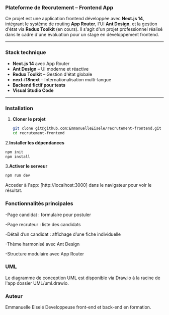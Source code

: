 
### Plateforme de Recrutement – Frontend App

Ce projet est une application frontend développée avec **Next.js 14**, intégrant le système de routing **App Router**, l'UI **Ant Design**, et la gestion d'état via **Redux Toolkit** (en cours). Il s'agit d'un projet professionnel réalisé dans le cadre d'une évaluation pour un stage en développement frontend.

---

### Stack technique

- **Next.js 14** avec App Router
- **Ant Design** – UI moderne et réactive
- **Redux Toolkit** – Gestion d'état globale
- **next-i18next** – Internationalisation multi-langue
- **Backend fictif pour tests**
- **Visual Studio Code**

---

### Installation

1. **Cloner le projet**

   ```bash
   git clone git@github.com:EmmanuelleEisele/recrutement-frontend.git
   cd recrutement-frontend

2.**Installer les dépendances**

```bash
npm init
npm install
```

3.**Activer le serveur**

```bash
npm run dev

```

Acceder à l'app: [http://localhost:3000] dans le navigateur pour voir le résultat.

### Fonctionnalités principales

-Page candidat : formulaire pour postuler

-Page recruteur : liste des candidats

-Détail d’un candidat : affichage d’une fiche individuelle

-Thème harmonisé avec Ant Design

-Structure modulaire avec App Router

### UML

Le diagramme de conception UML est disponible via Draw.io à la racine de l'app dossier UML/uml.drawio.

### Auteur

Emmanuelle Eiselé
Developpeuse front-end et back-end en formation.